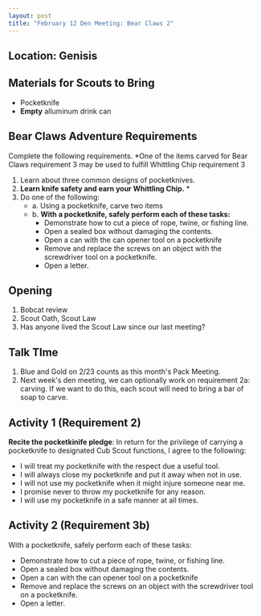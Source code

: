 ```yaml
---
layout: post
title: "February 12 Den Meeting: Bear Claws 2"
---
```


## Location: Genisis

## Materials for Scouts to Bring
- Pocketknife
- **Empty** alluminum drink can

## Bear Claws Adventure Requirements
Complete the following requirements.
*One of the items carved for Bear Claws requirement 3 may be used to fulfill Whittling Chip requirement 3
1. Learn about three common designs of pocketknives.
2. **Learn knife safety and earn your Whittling Chip.** *
3. Do one of the following:
    - a. Using a pocketknife, carve two items
    - b. **With a pocketknife, safely perform each of these tasks:**
      - Demonstrate how to cut a piece of rope, twine, or fishing line.
      - Open a sealed box without damaging the contents.
      - Open a can with the can opener tool on a pocketknife
      - Remove and replace the screws on an object with the screwdriver tool on a pocketknife.
      - Open a letter.

## Opening
1. Bobcat review
2. Scout Oath, Scout Law
3. Has anyone lived the Scout Law since our last meeting?

## Talk TIme
1. Blue and Gold on 2/23 counts as this month's Pack Meeting.
2. Next week's den meeting, we can optionally work on requirement 2a: carving. If we want to do this, each scout will need to bring a bar of soap to carve.

## Activity 1 (Requirement 2)
**Recite the pocketkinife pledge**:
In return for the privilege of carrying a pocketknife to designated Cub Scout functions, I agree to the following:

- I will treat my pocketknife with the respect due a useful tool.
- I will always close my pocketknife and put it away when not in use.
- I will not use my pocketknife when it might injure someone near me.
- I promise never to throw my pocketknife for any reason.
- I will use my pocketknife in a safe manner at all times.

## Activity 2 (Requirement 3b)
With a pocketknife, safely perform each of these tasks:
- Demonstrate how to cut a piece of rope, twine, or fishing line.
- Open a sealed box without damaging the contents.
- Open a can with the can opener tool on a pocketknife
- Remove and replace the screws on an object with the screwdriver tool on a pocketknife.
- Open a letter.